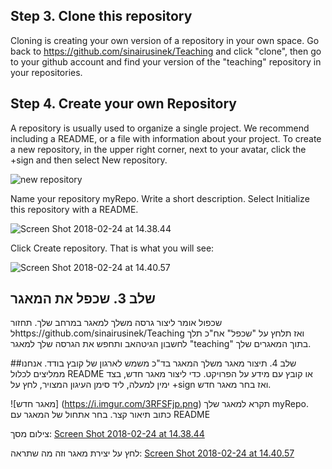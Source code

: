 
## Step 3. Clone this repository
Cloning is creating your own version of a repository in your own space.
Go back to https://github.com/sinairusinek/Teaching and click "clone", then go to your github account and find your version of the "teaching" repository in your repositories.


## Step 4. Create your own Repository
A repository is usually used to organize a single project. We recommend including a README, or a file with information about your project. To create a new repository, in the upper right corner, next to your avatar, click the +sign  and then select New repository.

![new repository](https://i.imgur.com/3RFSFjp.png)

Name your repository myRepo.
Write a short description.
Select Initialize this repository with a README.

![Screen Shot 2018-02-24 at 14.38.44](https://i.imgur.com/8DdoPnG.png)


Click Create repository.
That is what you will see:

![Screen Shot 2018-02-24 at 14.40.57](https://i.imgur.com/sQoQ3bc.png)

## שלב 3. שכפל את המאגר
שכפול אומר ליצור גרסה משלך למאגר במרחב שלך.
תחזור לhttps://github.com/sinairusinek/Teaching ואז תלחץ על "שכפל" אח"כ תלך לחשבון הגיטהאב ותחפש את הגרסה שלך למאגר "teaching" בתוך המאגרים שלך.

##שלב 4. תיצור מאגר משלך
המאגר בד"כ משמש לארגון של קובץ בודד. אנחנו ממליצים לכלול README או קובץ עם מידע על הפרויקט. כדי ליצור מאגר חדש, בצד ימין למעלה, ליד סימן העיגון המצויר, לחץ על  +sign   ואז בחר מאגר חדש.

![מאגר חדש] (https://i.imgur.com/3RFSFjp.png)
תקרא למאגר שלך myRepo.
כתוב תיאור קצר.
בחר אתחול של המאגר עם README

צילום מסך:[Screen Shot 2018-02-24 at 14.38.44](https://i.imgur.com/8DdoPnG.png)

לחץ על יצירת מאגר
וזה מה שתראה:
[Screen Shot 2018-02-24 at 14.40.57](https://i.imgur.com/sQoQ3bc.png)